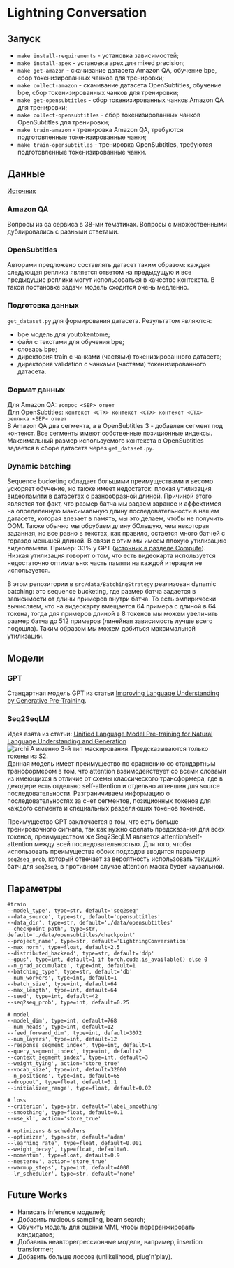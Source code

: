 # Lightning Conversation

## Запуск
- ```make install-requirements``` - установка зависимостей;  
- ```make install-apex``` - установка apex для mixed precision;
- ```make get-amazon``` - скачивание датасета Amazon QA, обучение bpe, сбор токенизированных чанков для тренировки;  
- ```make collect-amazon``` - скачивание датасета OpenSubtitles, обучение bpe, сбор токенизированных чанков для тренировки;
- ```make get-opensubtitles``` - сбор токенизированных чанков Amazon QA для тренировки;
- ```make collect-opensubtitles``` - сбор токенизированных чанков OpenSubtitles для тренировки;
- ```make train-amazon``` - тренировка Amazon QA, требуются подготовленные токенизированные чанки;
- ```make train-opensubtitles``` - тренировка OpenSubtitles, требуются подготовленные токенизированные чанки.

## Данные
[Источник](https://github.com/PolyAI-LDN/conversational-datasets/tree/master/)
### Amazon QA
Вопросы из qa сервиса в 38-ми тематиках. Вопросы с множественными дублировались с разными ответами.  

### OpenSubtitles
Авторами предложено составлять датасет таким образом: каждая следующая реплика является ответом на предыдущую 
и все предыдущие реплики могут использоваться в качестве контекста. В такой постановке задачи модель сходится очень медленно.

### Подготовка данных
```get_dataset.py``` для формирования датасета. Результатом являются:
- bpe модель для youtokentome;
- файл с текстами для обучения bpe;
- словарь bpe;
- директория train с чанками (частями) токенизированного датасета;
- директория validation с чанками (частями) токенизированного датасета.

### Формат данных
Для Amazon QA: ```вопрос <SEP> ответ```  
Для OpenSubtitles: ```контекст <CTX> контекст <CTX> контекст <CTX> реплика <SEP> ответ```  
В Amazon QA два сегмента, а в OpenSubtitles 3 - добавлен сегмент под контекст.
Все сегменты имеют собственные позиционные индексы. Максимальный размер используемого контекста в OpenSubtitles
 задается в сборе датасета через ```get_dataset.py```.

### Dynamic batching
Sequence bucketing обладает большими преимуществами и весомо ускоряет обучение, но
 также имеет недостаток: плохая утилизация видеопамяти в датасетах с разнообразной длиной.
Причиной этого является тот факт, что размер батча мы задаем заранее и аффектимся 
на определенную максимальную длину последовательности в нашем датасете, которая влезает в память,
 мы это делаем, чтобы не получить OOM. Также обычно мы обрубаем длину бОльшую, 
чем некоторая заданная, но все равно в текстах, как правило, остается много батчей с гораздо меньшей длиной. 
В связи с этим мы имеем плохую утилизацию видеопамяти. 
Пример: 33% у GPT ([источник в разделе Compute](https://openai.com/blog/language-unsupervised/)). 
Низкая утилизация говорит о том, что есть видеокарта используется недостаточно оптимально: часть памяти 
на каждой итерации не используется.

В этом репозитории в ```src/data/BatchingStrategy``` реализован dynamic batching: это sequence bucketing, 
где размер батча задается в зависимости от длины примеров внутри батча. То есть эмпирически вычисляем, что 
на видеокарту вмещается 64 примера с длиной в 64 токена, тогда для примеров длиной в 8 токенов мы можем 
увеличить размер батча до 512 примеров (линейная зависимость лучше всего подошла). 
Таким образом мы можем добиться максимальной утилизации.

## Модели

### GPT
Стандартная модель GPT из статьи [Improving Language Understanding
by Generative Pre-Training](https://cdn.openai.com/research-covers/language-unsupervised/language_understanding_paper.pdf).

### Seq2SeqLM
Идея взята из статьи: [Unified Language Model Pre-training for
Natural Language Understanding and Generation](https://arxiv.org/abs/1905.03197)  
![archi](archi.png)
А именно 3-й тип маскирования. Предсказываются только токены из S2.  
Данная модель имеет преимущество по сравнению со стандартным трансформером в том,
 что attention взаимодействует со всеми словами из имеющихся в отличие от схемы классического
 трансформера, где в декодере есть отдельно self-attention и отдельно аттеншин для source последовательности.
Разграничиваем информацию о последовательностях за счет сегментов, позиционных токенов для каждого сегмента 
и специальных разделяющих токенов токенов.

Преимущество GPT заключается в том, что есть больше тренировочного сигнала, так как нужно сделать предсказания для всех
токенов, преимуществом же Seq2SeqLM является attention/self-attention между всей последовательностью.
Для того, чтобы использовать преимущества обоих подходов вводится параметр ```seq2seq_prob```, 
который отвечает за вероятность использовать текущий батч для ```seq2seq```, 
в противном случае attention маска будет каузальной.

## Параметры
    #train
    --model_type', type=str, default='seq2seq'
    --data_source', type=str, default='opensubtitles'
    --data_dir', type=str, default='./data/opensubtitles'
    --checkpoint_path', type=str, default='./data/opensubtitles/checkpoint'
    --project_name', type=str, default='LightningConversation'
    --max_norm', type=float, default=2.5
    --distributed_backend', type=str, default='ddp'
    --gpus', type=int, default=1 if torch.cuda.is_available() else 0
    --n_grad_accumulate', type=int, default=1
    --batching_type', type=str, default='db'
    --num_workers', type=int, default=1
    --batch_size', type=int, default=64
    --max_length', type=int, default=64
    --seed', type=int, default=42
    --seq2seq_prob', type=int, default=0.25
    
    # model
    --model_dim', type=int, default=768
    --num_heads', type=int, default=12
    --feed_forward_dim', type=int, default=3072
    --num_layers', type=int, default=12
    --response_segment_index', type=int, default=1
    --query_segment_index', type=int, default=2
    --context_segment_index', type=int, default=3
    --weight_tying', action='store_true'
    --vocab_size', type=int, default=32000
    --n_positions', type=int, default=65
    --dropout', type=float, default=0.1
    --initializer_range', type=float, default=0.02

    # loss
    --criterion', type=str, default='label_smoothing'
    --smoothing', type=float, default=0.1
    --use_kl', action='store_true'

    # optimizers & schedulers
    --optimizer', type=str, default='adam'
    --learning_rate', type=float, default=0.001
    --weight_decay', type=float, default=0.
    --momentum', type=float, default=0.9
    --nesterov', action='store_true'
    --warmup_steps', type=int, default=4000
    --lr_scheduler', type=str, default='none'

## Future Works
- Написать inference моделей;
- Добавить nucleous sampling, beam search;
- Обучить модель для оценки MMI, чтобы переранжировать кандидатов;
- Добавить неавторегрессионные модели, например, insertion transformer;
- Добавить больше лоссов (unlikelihood, plug'n'play).
